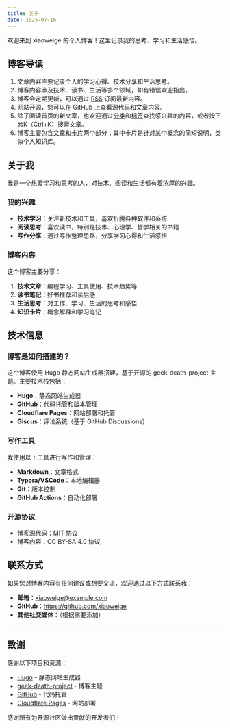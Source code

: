 ```yaml
---
title: 关于
date: 2025-07-16
---
```


欢迎来到 xiaoweige 的个人博客！这里记录我的思考、学习和生活感悟。

## 博客导读

1. 文章内容主要记录个人的学习心得、技术分享和生活思考。
2. 博客内容涉及技术、读书、生活等多个领域，如有错误欢迎指出。
3. 博客会定期更新，可以通过 [RSS](/rss/) 订阅最新内容。
4. 网站开源，您可以在 GitHub 上查看源代码和文章内容。
5. 除了阅读首页的新文章，也欢迎通过[分类](/categories/)和[标签](/tags/)查找感兴趣的内容，或者按下 ⌘K（Ctrl+K）搜索文章。
6. 博客主要包含[文章](/posts/)和[卡片](/cards/)两个部分；其中卡片是针对某个概念的简短说明，类似个人知识库。

## 关于我

我是一个热爱学习和思考的人，对技术、阅读和生活都有着浓厚的兴趣。

### 我的兴趣

- **技术学习**：关注新技术和工具，喜欢折腾各种软件和系统
- **阅读思考**：喜欢读书，特别是技术、心理学、哲学相关的书籍
- **写作分享**：通过写作整理思路，分享学习心得和生活感悟

### 博客内容

这个博客主要分享：

1. **技术文章**：编程学习、工具使用、技术趋势等
2. **读书笔记**：好书推荐和读后感
3. **生活思考**：对工作、学习、生活的思考和感悟
4. **知识卡片**：概念解释和学习笔记

## 技术信息

### 博客是如何搭建的？

这个博客使用 Hugo 静态网站生成器搭建，基于开源的 geek-death-project 主题。主要技术栈包括：

- **Hugo**：静态网站生成器
- **GitHub**：代码托管和版本管理
- **Cloudflare Pages**：网站部署和托管
- **Giscus**：评论系统（基于 GitHub Discussions）

### 写作工具

我使用以下工具进行写作和管理：

- **Markdown**：文章格式
- **Typora/VSCode**：本地编辑器
- **Git**：版本控制
- **GitHub Actions**：自动化部署

### 开源协议

- 博客源代码：MIT 协议
- 博客内容：CC BY-SA 4.0 协议

## 联系方式

如果您对博客内容有任何建议或想要交流，欢迎通过以下方式联系我：

- **邮箱**：xiaoweige@example.com
- **GitHub**：https://github.com/xiaoweige
- **其他社交媒体**：（根据需要添加）

---

## 致谢

感谢以下项目和资源：

- [Hugo](https://gohugo.io/) - 静态网站生成器
- [geek-death-project](https://github.com/BigCoke233/geek-death-project) - 博客主题
- [GitHub](https://github.com/) - 代码托管
- [Cloudflare Pages](https://pages.cloudflare.com/) - 网站部署

感谢所有为开源社区做出贡献的开发者们！
